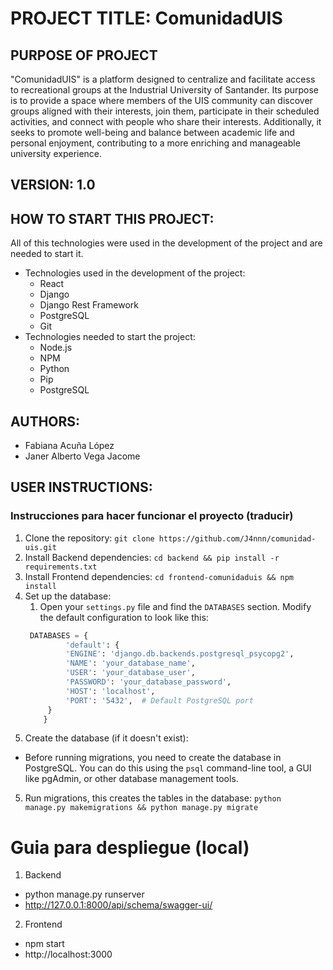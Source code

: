 # PROJECT TITLE: ComunidadUIS
## PURPOSE OF PROJECT
"ComunidadUIS" is a platform designed to centralize and facilitate access to recreational groups at the Industrial University of Santander. Its purpose is to provide a space where members of the UIS community can discover groups aligned with their interests, join them, participate in their scheduled activities, and connect with people who share their interests. Additionally, it seeks to promote well-being and balance between academic life and personal enjoyment, contributing to a more enriching and manageable university experience.

## VERSION: 1.0
## HOW TO START THIS PROJECT:
All of this technologies were used in the development of the project and are needed to start it.

- Technologies used in the development of the project:
	- React
	- Django
	- Django Rest Framework
	- PostgreSQL
	- Git
- Technologies needed to start the project:
	- Node.js
	- NPM
	- Python
	- Pip
	- PostgreSQL

## AUTHORS:
- Fabiana Acuña López
- Janer Alberto Vega Jacome

## USER INSTRUCTIONS: 
### Instrucciones para hacer funcionar el proyecto (traducir)
1. Clone the repository: `git clone https://github.com/J4nnn/comunidad-uis.git`
2. Install Backend dependencies: `cd backend && pip install -r requirements.txt`
3. Install Frontend dependencies: `cd frontend-comunidaduis && npm install`
4. Set up the database:
    1. Open your `settings.py` file and find the `DATABASES` section. Modify the default configuration to look like this:
   ```python
   	DATABASES = {
  		    'default': {
       	    'ENGINE': 'django.db.backends.postgresql_psycopg2',
       	    'NAME': 'your_database_name',
       	    'USER': 'your_database_user',
       	    'PASSWORD': 'your_database_password',
       	    'HOST': 'localhost',
       	    'PORT': '5432',  # Default PostgreSQL port
       	}
	   }

2. Create the database (if it doesn't exist):
- Before running migrations, you need to create the database in PostgreSQL.
You can do this using the `psql` command-line tool, a GUI like pgAdmin, or other database management tools.
5. Run migrations, this creates the tables in the database: `python manage.py makemigrations && python manage.py migrate`


# Guia para despliegue (local)

1. Backend

- python manage.py runserver
- http://127.0.0.1:8000/api/schema/swagger-ui/

2. Frontend

- npm start
- http://localhost:3000